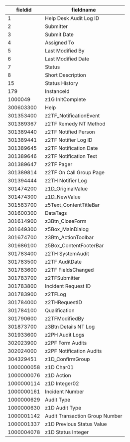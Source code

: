 |fieldid    |fieldname                       |
|---|---|
|1          |Help Desk Audit Log ID          |
|2          |Submitter                       |
|3          |Submit Date                     |
|4          |Assigned To                     |
|5          |Last Modified By                |
|6          |Last Modified Date              |
|7          |Status                          |
|8          |Short Description               |
|15         |Status History                  |
|179        |InstanceId                      |
|1000049    |z1G InitComplete                |
|300603300  |Help                            |
|301353400  |z2TF_NotificationEvent          |
|301389367  |z2TF Remedy NT Method           |
|301389440  |z2TF Notified Person            |
|301389441  |z2TF Notifier Log ID            |
|301389645  |z2TF Notification Date          |
|301389646  |z2TF Notification Text          |
|301389647  |z2TF Pager                      |
|301389814  |z2TF On Call Group Page         |
|301394444  |z2TH Notifier Log               |
|301474200  |z1D_OriginalValue               |
|301474300  |z1D_NewValue                    |
|301583700  |z5Text_ContentTitleBar          |
|301600300  |DataTags                        |
|301614900  |z3Btn_CloseForm                 |
|301649300  |z5Box_MainDialog                |
|301674700  |z3Btn_ActionToolbar             |
|301686100  |z5Box_ContentFooterBar          |
|301783400  |z2TH SystemAudit                |
|301783500  |z2TF AuditDate                  |
|301783600  |z2TF FieldsChanged              |
|301783700  |z2TFSubmitter                   |
|301783800  |Incident Request ID             |
|301783900  |z2TFLog                         |
|301784000  |z2THRequestID                   |
|301784100  |Qualification                   |
|301790600  |z2TFModifiedBy                  |
|301873700  |z3Btn Details NT Log            |
|301933600  |z2PH Audit Logs                 |
|302023900  |z2PF Form Audits                |
|302024000  |z2PF Notification Audits        |
|304329451  |z1D_ConfirmGroup                |
|1000000058 |z1D Char01                      |
|1000000076 |z1D Action                      |
|1000000114 |z1D Integer02                   |
|1000000161 |Incident Number                 |
|1000000629 |Audit Type                      |
|1000000630 |z1D Audit Type                  |
|1000001142 |Audit Transaction Group Number  |
|1000001337 |z1D Previous Status Value       |
|1000004078 |z1D Status Integer              |























































